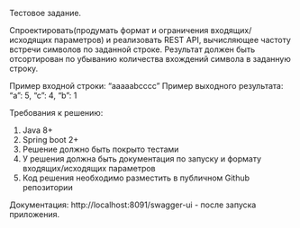Тестовое задание.

Спроектировать(продумать формат и ограничения входящих/исходящих параметров) и реализовать REST API, 
вычисляющее частоту встречи символов по заданной строке. Результат должен быть отсортирован по убыванию 
количества вхождений символа в заданную строку. 

Пример входной строки: “aaaaabcccc” 
Пример выходного результата: “a”: 5, “c”: 4, “b”: 1 

Требования к решению:
1. Java 8+
2. Spring boot 2+
3. Решение должно быть покрыто тестами
4. У решения должна быть документация по запуску и формату входящих/исходящих параметров
5. Код решения необходимо разместить в публичном Github репозитории


Документация: http://localhost:8091/swagger-ui - после запуска приложения.